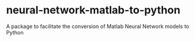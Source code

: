 # neural-network-matlab-to-python
A package to facilitate the conversion of Matlab Neural Network models to Python
